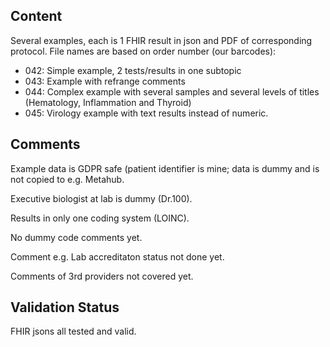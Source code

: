 ## Content

Several examples, each is 1 FHIR result in json and PDF of corresponding protocol.  File names are based on order number (our barcodes):

- 042: Simple example, 2 tests/results in one subtopic
- 043: Example with refrange comments
- 044: Complex example with several samples and several levels of titles (Hematology, Inflammation and Thyroid)
- 045: Virology example with text results instead of numeric.

## Comments

Example data is GDPR safe (patient identifier is mine; data is dummy and is not copied to e.g. Metahub.

Executive biologist at lab is dummy (Dr.100).

Results in only one coding system (LOINC).

No dummy code comments yet.

Comment e.g. Lab accreditaton status not done yet.

Comments of 3rd providers not covered yet.

## Validation Status

FHIR jsons all tested and valid.
